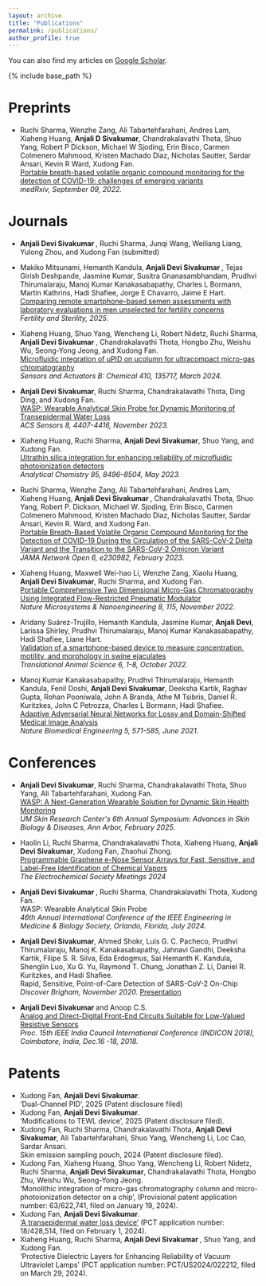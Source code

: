 ```yaml
---
layout: archive
title: "Publications"
permalink: /publications/
author_profile: true
---
```


  You can also find my articles on [Google Scholar](https://scholar.google.com/citations?user=9QutR7MAAAAJ&hl=en).
  
{% include base_path %}

<b>Preprints</b>
======
* Ruchi Sharma, Wenzhe Zang, Ali Tabartehfarahani, Andres Lam, Xiaheng Huang, <b> Anjali D Sivakumar</b>, Chandrakalavathi Thota, Shuo Yang, Robert P Dickson, Michael W Sjoding, Erin Bisco, Carmen Colmenero Mahmood, Kristen Machado Diaz, Nicholas Sautter, Sardar Ansari, Kevin R Ward, Xudong Fan. <br> [Portable breath-based volatile organic compound monitoring for the detection of COVID-19: challenges of emerging variants](https://doi.org/10.1101/2022.09.06.22279649)<br><em>medRxiv, September 09, 2022.</em>

<b>Journals</b>
======
* <b>Anjali Devi Sivakumar </b>, Ruchi Sharma, Junqi Wang, Weiliang Liang, Yulong Zhou, and Xudong Fan (submitted)
* Makiko Mitsunami, Hemanth Kandula, <b> Anjali Devi Sivakumar </b>, Tejas Girish Deshpande, Jasmine Kumar, Susitra Gnanasambhandam, Prudhvi Thirumalaraju, Manoj Kumar Kanakasabapathy, Charles L Bormann, Martin Kathrins, Hadi Shafiee, Jorge E Chavarro, Jaime E Hart. <br> [Comparing remote smartphone-based semen assessments with laboratory evaluations in men unselected for fertility concerns](https://www.sciencedirect.com/science/article/pii/S0015028225005539)<br><em>Fertility and Sterility, 2025.</em>

*	Xiaheng Huang, Shuo Yang, Wencheng Li, Robert Nidetz, Ruchi Sharma, <b> Anjali Devi Sivakumar </b>, Chandrakalavathi Thota, Hongbo Zhu, Weishu Wu, Seong-Yong Jeong, and Xudong Fan. <br> [Microfluidic integration of μPID on μcolumn for ultracompact micro-gas chromatography](https://doi.org/10.1016/j.snb.2024.135717) <br><em> Sensors and Actuators B: Chemical 410, 135717, March 2024. </em>

* <b>Anjali Devi Sivakumar</b>, Ruchi Sharma, Chandrakalavathi Thota, Ding Ding, and Xudong Fan. <br> [WASP: Wearable Analytical Skin Probe for Dynamic Monitoring of Transepidermal Water Loss](https://doi.org/10.1021/acssensors.3c01936) <br><em> ACS Sensors 8, 4407-4416, November 2023. </em>

* Xiaheng Huang, Ruchi Sharma, <b>Anjali Devi Sivakumar</b>, Shuo Yang, and Xudong Fan. <br> [Ultrathin silica integration for enhancing reliability of microfluidic photoionization detectors](https://doi.org/10.1021/acs.analchem.3c00354)<br><em> Analytical Chemistry 95, 8496–8504, May 2023.</em>

* Ruchi Sharma, Wenzhe Zang, Ali Tabartehfarahani, Andres Lam, Xiaheng Huang, <b> Anjali Devi Sivakumar </b>, Chandrakalavathi Thota, Shuo Yang, Robert P. Dickson, Michael W. Sjoding, Erin Bisco, Carmen Colmenero Mahmood, Kristen Machado Diaz, Nicholas Sautter, Sardar Ansari, Kevin R. Ward, and Xudong Fan. <br>[Portable Breath-Based Volatile Organic Compound Monitoring for the Detection of COVID-19 During the Circulation of the SARS-CoV-2 Delta Variant and the Transition to the SARS-CoV-2 Omicron Variant](https://jamanetwork.com/journals/jamanetworkopen/fullarticle/2801785)<br><em> JAMA Network Open 6, e230982, February 2023.</em>

* Xiaheng Huang, Maxwell Wei-hao Li, Wenzhe Zang, Xiaolu Huang, <b>Anjali Devi Sivakumar</b>, Ruchi Sharma, and Xudong Fan. <br>[Portable Comprehensive Two Dimensional Micro-Gas Chromatography Using Integrated Flow-Restricted Pneumatic Modulator](https://doi.org/10.1038/s41378-022-00452-5) <br><em>Nature Microsystems & Nanoengineering 8, 115, November 2022.</em>

* Aridany Suárez-Trujillo, Hemanth Kandula, Jasmine Kumar, <b>Anjali Devi</b>, Larissa Shirley, Prudhvi Thirumalaraju, Manoj Kumar Kanakasabapathy, Hadi Shafiee, Liane Hart. <br>[Validation of a smartphone-based device to measure concentration, motility, and morphology in swine ejaculates](https://doi.org/10.1093/tas/txac119) <br><em> Translational Animal Science 6, 1-8, October 2022.</em>

* Manoj Kumar Kanakasabapathy, Prudhvi Thirumalaraju, Hemanth Kandula, Fenil Doshi, <b>Anjali Devi Sivakumar</b>, Deeksha Kartik, Raghav Gupta, Rohan Pooniwala, John A Branda, Athe M Tsibris, Daniel R. Kuritzkes, John C Petrozza, Charles L Bormann, Hadi Shafiee. <br>[Adaptive Adversarial Neural Networks for Lossy and Domain-Shifted Medical Image Analysis](https://doi.org/10.1038/s41551-021-00733-w) <br><em> Nature Biomedical Engineering 5, 571-585, June 2021. </em>
  
<b>Conferences</b>
======

* <b>Anjali Devi Sivakumar</b>, Ruchi Sharma, Chandrakalavathi Thota, Shuo Yang, Ali Tabartehfarahani, Xudong Fan. <br> [WASP: A Next-Generation Wearable Solution for Dynamic Skin Health Monitoring](https://event.fourwaves.com/umskc2025/abstracts/c1b01675-9540-4c02-91c6-1ac51ce5b95a) <br><em>UM Skin Research Center's 6th Annual Symposium: Advances in Skin Biology & Diseases, Ann Arbor, February 2025. </em>
* Haolin Li, Ruchi Sharma, Chandrakalavathi Thota, Xiaheng Huang, <b>Anjali Devi Sivakumar</b>, Xudong Fan, Zhaohui Zhong. <br> [Programmable Graphene e-Nose Sensor Arrays for Fast, Sensitive, and Label-Free Identification of Chemical Vapors](10.1149/MA2024-01121004mtgabs) <br> <em>  The Electrochemical Society Meetings 2024</em> 

* <b> Anjali Devi Sivakumar </b>, Ruchi Sharma, Chandrakalavathi Thota, Xudong Fan. <br> WASP: Wearable Analytical Skin Probe <br><em> 46th Annual International Conference of the IEEE Engineering in Medicine & Biology Society, Orlando, Florida, July 2024.</em>
*	<b> Anjali Devi Sivakumar</b>, Ahmed Shokr, Luis G. C. Pacheco, Prudhvi Thirumalaraju, Manoj K. Kanakasabapathy, Jahnavi Gandhi, Deeksha Kartik, Filipe S. R. Silva, Eda Erdogmus, Sai Hemanth K. Kandula, Shenglin Luo, Xu G. Yu, Raymond T. Chung, Jonathan Z. Li, Daniel R. Kuritzkes, and Hadi Shafiee. <br> Rapid, Sensitive, Point-of-Care Detection of SARS-CoV-2 On-Chip<br><em> Discover Brigham, November 2020.</em> [Presentation](https://www.youtube.com/watch?v=ZuF-BC5m7K0)
* <b>Anjali Devi Sivakumar </b> and Anoop C.S. <br> [Analog and Direct-Digital Front-End Circuits Suitable for Low-Valued Resistive Sensors](10.1109/INDICON45594.2018.8987030) <br><em> Proc. 15th IEEE India Council International Conference (INDICON 2018), Coimbatore, India, Dec.16 -18, 2018. </em>

<b>Patents</b>
======
*	Xudong Fan, <b> Anjali Devi Sivakumar</b>. <br> ‘Dual-Channel PID’, 2025 (Patent disclosure filed)
*	Xudong Fan, <b> Anjali Devi Sivakumar</b>. <br> ‘Modifications to TEWL device’, 2025 (Patent disclosure filed).
* Xudong Fan, Ruchi Sharma, Chandrakalavathi Thota, <b> Anjali Devi Sivakumar</b>, Ali Tabartehfarahani, Shuo Yang, Wencheng Li, Loc Cao, Sardar Ansari.<br> Skin emission sampling pouch, 2024 (Patent disclosure filed).
* Xudong Fan, Xiaheng Huang, Shuo Yang, Wencheng Li, Robert Nidetz, Ruchi Sharma, <b>Anjali Devi Sivakumar</b>, Chandrakalavathi Thota, Hongbo Zhu, Weishu Wu, Seong-Yong Jeong. <br> ‘Monolithic integration of micro-gas chromatography column and micro-photoionization detector on a chip’, (Provisional patent application number:  63/622,741,  filed on January 19, 2024).
* Xudong Fan, <b> Anjali Devi Sivakumar</b>. <br> [‘A transepidermal water loss device’](https://patents.google.com/patent/US20240252099A1/en) (PCT application number: 18/428,514, filed on February 1, 2024).
* Xiaheng Huang, Ruchi Sharma, <b> Anjali Devi Sivakumar </b>, Shuo Yang, and Xudong Fan. <br>‘Protective Dielectric Layers for Enhancing Reliability of Vacuum Ultraviolet Lamps’ (PCT application number: PCT/US2024/022212, filed on March 29, 2024). 
